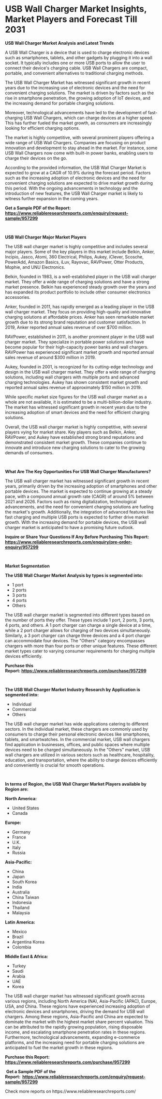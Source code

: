 <p><h1>USB Wall Charger Market Insights, Market Players and Forecast Till 2031</h1></p><p><strong>USB Wall Charger Market Analysis and Latest Trends</strong></p>
<p><p>A USB Wall Charger is a device that is used to charge electronic devices such as smartphones, tablets, and other gadgets by plugging it into a wall socket. It typically includes one or more USB ports to allow the user to connect their device's charging cable. USB Wall Chargers are compact, portable, and convenient alternatives to traditional charging methods.</p><p>The USB Wall Charger Market has witnessed significant growth in recent years due to the increasing use of electronic devices and the need for convenient charging solutions. The market is driven by factors such as the rise in smartphone penetration, the growing adoption of IoT devices, and the increasing demand for portable charging solutions.</p><p>Moreover, technological advancements have led to the development of fast-charging USB Wall Chargers, which can charge devices at a higher speed. This has further fueled the market growth, as consumers are increasingly looking for efficient charging options.</p><p>The market is highly competitive, with several prominent players offering a wide range of USB Wall Chargers. Companies are focusing on product innovation and development to stay ahead in the market. For instance, some USB Wall Chargers now come with built-in power banks, enabling users to charge their devices on the go.</p><p>According to the provided information, the USB Wall Charger Market is expected to grow at a CAGR of 10.9% during the forecast period. Factors such as the increasing adoption of electronic devices and the need for convenient charging solutions are expected to drive market growth during this period. With the ongoing advancements in technology and the introduction of new features, the USB Wall Charger market is likely to witness further expansion in the coming years.</p></p>
<p><strong>Get a Sample PDF of the Report:&nbsp; <a href="https://www.reliableresearchreports.com/enquiry/request-sample/957299">https://www.reliableresearchreports.com/enquiry/request-sample/957299</a></strong></p>
<p>&nbsp;</p>
<p><strong>USB Wall Charger Major Market Players</strong></p>
<p><p>The USB wall charger market is highly competitive and includes several major players. Some of the key players in this market include Belkin, Anker, Incipio, Jasco, Atomi, 360 Electrical, Philips, Aukey, iClever, Scosche, PowerAdd, Amazon Basics, iLuv, Rayovac, RAVPower, Otter Products, Mophie, and UNU Electronics.</p><p>Belkin, founded in 1983, is a well-established player in the USB wall charger market. They offer a wide range of charging solutions and have a strong market presence. Belkin has experienced steady growth over the years and has expanded its product portfolio to include other consumer electronics accessories.</p><p>Anker, founded in 2011, has rapidly emerged as a leading player in the USB wall charger market. They focus on providing high-quality and innovative charging solutions at affordable prices. Anker has seen remarkable market growth due to its strong brand reputation and customer satisfaction. In 2019, Anker reported annual sales revenue of over $700 million.</p><p>RAVPower, established in 2011, is another prominent player in the USB wall charger market. They specialize in portable power solutions and have become popular for their high-capacity power banks and wall chargers. RAVPower has experienced significant market growth and reported annual sales revenue of around $300 million in 2019.</p><p>Aukey, founded in 2001, is recognized for its cutting-edge technology and design in the USB wall charger market. They offer a wide range of charging solutions, including wall chargers with multiple ports and advanced charging technologies. Aukey has shown consistent market growth and reported annual sales revenue of approximately $150 million in 2019.</p><p>While specific market size figures for the USB wall charger market as a whole are not available, it is estimated to be a multi-billion-dollar industry. The market has witnessed significant growth in recent years due to the increasing adoption of smart devices and the need for efficient charging solutions.</p><p>Overall, the USB wall charger market is highly competitive, with several players vying for market share. Key players such as Belkin, Anker, RAVPower, and Aukey have established strong brand reputations and demonstrated consistent market growth. These companies continue to innovate and introduce new charging solutions to cater to the growing demands of consumers.</p></p>
<p>&nbsp;</p>
<p><strong>What Are The Key Opportunities For USB Wall Charger Manufacturers?</strong></p>
<p><p>The USB wall charger market has witnessed significant growth in recent years, primarily driven by the increasing adoption of smartphones and other portable devices. The market is expected to continue growing at a steady pace, with a compound annual growth rate (CAGR) of around 5% between 2021 and 2026. Factors such as rising digitalization, technological advancements, and the need for convenient charging solutions are fueling the market's growth. Additionally, the integration of advanced features like fast charging and multiple USB ports is expected to further drive market growth. With the increasing demand for portable devices, the USB wall charger market is anticipated to have a promising future outlook.</p></p>
<p><strong>Inquire or Share Your Questions If Any Before Purchasing This Report: <a href="https://www.reliableresearchreports.com/enquiry/pre-order-enquiry/957299">https://www.reliableresearchreports.com/enquiry/pre-order-enquiry/957299</a></strong></p>
<p>&nbsp;</p>
<p><strong>Market Segmentation</strong></p>
<p><strong>The USB Wall Charger Market Analysis by types is segmented into:</strong></p>
<p><ul><li>1 port</li><li>2 ports</li><li>3 ports</li><li>4 ports</li><li>Others</li></ul></p>
<p><p>The USB wall charger market is segmented into different types based on the number of ports they offer. These types include 1 port, 2 ports, 3 ports, 4 ports, and others. A 1 port charger can charge a single device at a time, while a 2 port charger allows for charging of two devices simultaneously. Similarly, a 3 port charger can charge three devices and a 4 port charger can accommodate four devices. The "Others" category encompasses chargers with more than four ports or other unique features. These different market types cater to varying consumer requirements for charging multiple devices efficiently.</p></p>
<p><strong>Purchase this Report:&nbsp;<a href="https://www.reliableresearchreports.com/purchase/957299">https://www.reliableresearchreports.com/purchase/957299</a></strong></p>
<p>&nbsp;</p>
<p><strong>The USB Wall Charger Market Industry Research by Application is segmented into:</strong></p>
<p><ul><li>Individual</li><li>Commercial</li><li>Others</li></ul></p>
<p><p>The USB wall charger market has wide applications catering to different sectors. In the individual market, these chargers are commonly used by consumers to charge their personal electronic devices like smartphones, tablets, and smartwatches. In the commercial market, USB wall chargers find application in businesses, offices, and public spaces where multiple devices need to be charged simultaneously. In the "Others" market, USB wall chargers are utilized in various sectors such as healthcare, hospitality, education, and transportation, where the ability to charge devices efficiently and conveniently is crucial for smooth operations.</p></p>
<p>&nbsp;</p>
<p><strong>In terms of Region, the USB Wall Charger Market Players available by Region are:</strong></p>
<p>
    <p> <strong> North America: </strong>
        <ul>
            <li>United States</li>
            <li>Canada</li>
        </ul>
        </p> 
    <p> <strong> Europe: </strong>
        <ul>
            <li>Germany</li>
            <li>France</li>
            <li>U.K.</li>
            <li>Italy</li>
            <li>Russia</li>
        </ul>
        </p> 
    <p> <strong> Asia-Pacific: </strong>
        <ul>
            <li>China</li>
            <li>Japan</li>
            <li>South Korea</li>
            <li>India</li>
            <li>Australia</li>
            <li>China Taiwan</li>
            <li>Indonesia</li>
            <li>Thailand</li>
            <li>Malaysia</li>
        </ul>
        </p> 
    <p> <strong> Latin America: </strong>
        <ul>
            <li>Mexico</li>
            <li>Brazil</li>
            <li>Argentina Korea</li>
            <li>Colombia</li>
        </ul>
        </p> 
    <p> <strong> Middle East & Africa: </strong>
        <ul>
            <li>Turkey</li>
            <li>Saudi</li>
            <li>Arabia</li>
            <li>UAE</li>
            <li>Korea</li>
        </ul>
    </p>
    </p>
<p><p>The USB wall charger market has witnessed significant growth across various regions, including North America (NA), Asia-Pacific (APAC), Europe, USA, and China. These regions have experienced increasing adoption of electronic devices and smartphones, driving the demand for USB wall chargers. Among these regions, Asia-Pacific and China are expected to dominate the market with the highest market share percent valuation. This can be attributed to the rapidly growing population, rising disposable income, and escalating smartphone penetration rates in these regions. Furthermore, technological advancements, expanding e-commerce platforms, and the increasing need for portable charging solutions are anticipated to fuel the market growth in these regions.</p></p>
<p><strong>Purchase this Report: <a href="https://www.reliableresearchreports.com/purchase/957299">https://www.reliableresearchreports.com/purchase/957299</a></strong></p>
<p>&nbsp;<strong>Get a Sample PDF of the Report:&nbsp;&nbsp;<a href="https://www.reliableresearchreports.com/enquiry/request-sample/957299">https://www.reliableresearchreports.com/enquiry/request-sample/957299</a></strong></p>
<p><strong></strong></p>
<p>Check more reports on https://www.reliableresearchreports.com/</p>